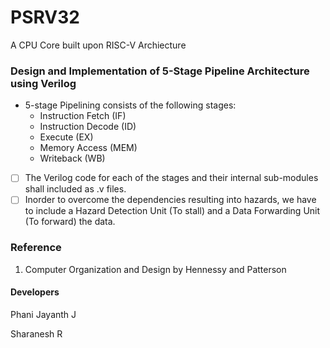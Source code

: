 # PSRV32
A CPU Core built upon RISC-V Archiecture         
### Design and Implementation of 5-Stage Pipeline Architecture using Verilog
* 5-stage Pipelining consists of the following stages:
  - Instruction Fetch (IF)
  - Instruction Decode (ID)
  - Execute (EX)
  - Memory Access (MEM)
  - Writeback (WB)           

- [ ] The Verilog code for each of the stages and their internal sub-modules shall included as .v files.       
- [ ] Inorder to overcome the dependencies resulting into hazards, we have to include a Hazard Detection Unit (To stall) and a Data Forwarding Unit (To forward) the data.  

### Reference
1. Computer Organization and Design by Hennessy and Patterson





#### Developers
Phani Jayanth J

Sharanesh R
